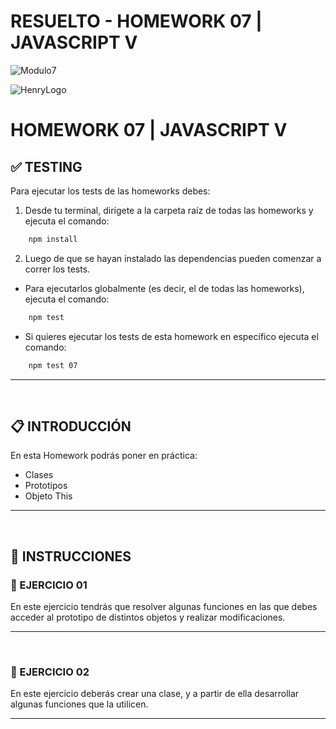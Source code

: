 # **RESUELTO - HOMEWORK 07 | JAVASCRIPT V**

![Modulo7](https://github.com/JHugoVelarde/fe-ct-prepcourse-fs/blob/main/M06%20JavaScript%20Clases/Modulo7.png)

![HenryLogo](../Assets//logoBannerHenry.png)

# **HOMEWORK 07 | JAVASCRIPT V**

## **✅ TESTING**

Para ejecutar los tests de las homeworks debes:

1. Desde tu terminal, dirígete a la carpeta raíz de todas las homeworks y ejecuta el comando:

```bash
    npm install
```

2. Luego de que se hayan instalado las dependencias pueden comenzar a correr los tests.

-  Para ejecutarlos globalmente (es decir, el de todas las homeworks), ejecuta el comando:

```bash
    npm test
```

-  Si quieres ejecutar los tests de esta homework en específico ejecuta el comando:

```bash
    npm test 07
```

---

</br >

## **📋 INTRODUCCIÓN**

En esta Homework podrás poner en práctica:

-  Clases
-  Prototipos
-  Objeto This

---

</br >

## **📌 INSTRUCCIONES**

### **📍 EJERCICIO 01**

En este ejercicio tendrás que resolver algunas funciones en las que debes acceder al prototipo de distintos objetos y realizar modificaciones.

---

</br >

### **📍 EJERCICIO 02**

En este ejercicio deberás crear una clase, y a partir de ella desarrollar algunas funciones que la utilicen.

---

</br >
